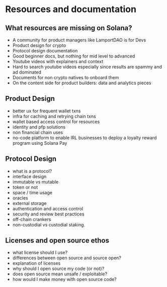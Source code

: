 # Resources and documentation

## What resources are missing on Solana?

- A community for product managers like LamportDAO is for Devs
- Product design for crypto
- Protocol design documentation
- Good beginner docs, but nothing for mid level to advanced
- Youtube videos with explainers and context
- Hard to search youtube videos especially since results are spammy and ad dominated
- Documents for non crypto natives to onboard them
- On the content side for product builders: data and analytics pieces

## Product Design
- better ux for frequent wallet txns
- infra for caching and retrying chain txns
- wallet based access control for resources
- identity and pfp solutions
- non financial chain uses
- no-code platform to enable IRL businesses to deploy a loyalty reward program using Solana Pay


## Protocol Design
- what is a protocol?
- interface design
- immutable vs mutable
- token or not
- space / time usage
- oracles
- external storage
- authentication and access control
- security and review best practices
- off-chain crankers
- non-custodial vs custodial staking.

## Licenses and open source ethos
- what license should I use?
- differences between open source and source open?
- explanation of licenses
- why should I open source my code (or not)?
- does open source mean unsafe / exploitable?
- how would I make money with open source code?


